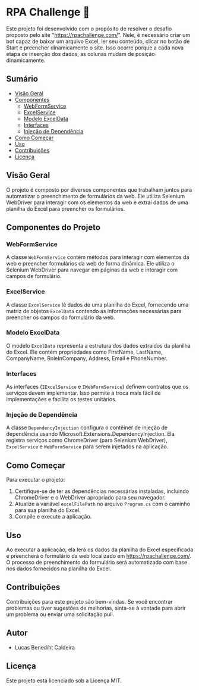 # RPA Challenge 🤖

Este projeto foi desenvolvido com o propósito de resolver o desafio proposto pelo site "https://rpachallenge.com/". Nele, é necessário criar um bot capaz de baixar um arquivo Excel, ler seu conteúdo, clicar no botão de Start e preencher dinamicamente o site. Isso ocorre porque a cada nova etapa de inserção dos dados, as colunas mudam de posição dinamicamente.

## Sumário

- [Visão Geral](#visão-geral)
- [Componentes](#componentes)
  - [WebFormService](#webformservice)
  - [ExcelService](#excelservice)
  - [Modelo ExcelData](#modelo-exceldata)
  - [Interfaces](#interfaces)
  - [Injeção de Dependência](#injeção-de-dependência)
- [Como Começar](#como-começar)
- [Uso](#uso)
- [Contribuições](#contribuições)
- [Licença](#licença)

## Visão Geral

O projeto é composto por diversos componentes que trabalham juntos para automatizar o preenchimento de formulários da web. Ele utiliza Selenium WebDriver para interagir com os elementos da web e extrai dados de uma planilha do Excel para preencher os formulários.

## Componentes do Projeto

### WebFormService

A classe `WebFormService` contém métodos para interagir com elementos da web e preencher formulários da web de forma dinâmica. Ele utiliza o Selenium WebDriver para navegar em páginas da web e interagir com campos de formulário.

### ExcelService

A classe `ExcelService` lê dados de uma planilha do Excel, fornecendo uma matriz de objetos `ExcelData` contendo as informações necessárias para preencher os campos do formulário da web.

### Modelo ExcelData

O modelo `ExcelData` representa a estrutura dos dados extraídos da planilha do Excel. Ele contém propriedades como FirstName, LastName, CompanyName, RoleInCompany, Address, Email e PhoneNumber.

### Interfaces

As interfaces (`IExcelService` e `IWebFormService`) definem contratos que os serviços devem implementar. Isso permite a troca mais fácil de implementações e facilita os testes unitários.

### Injeção de Dependência

A classe `DependencyInjection` configura o contêiner de injeção de dependência usando Microsoft.Extensions.DependencyInjection. Ela registra serviços como ChromeDriver (para Selenium WebDriver), `ExcelService` e `WebFormService` para serem injetados na aplicação.

## Como Começar

Para executar o projeto:

1. Certifique-se de ter as dependências necessárias instaladas, incluindo ChromeDriver e o WebDriver apropriado para seu navegador.
2. Atualize a variável `excelFilePath` no arquivo `Program.cs` com o caminho para sua planilha do Excel.
3. Compile e execute a aplicação.

## Uso

Ao executar a aplicação, ela lerá os dados da planilha do Excel especificada e preencherá o formulário da web localizado em https://rpachallenge.com/. O processo de preenchimento do formulário será automatizado com base nos dados fornecidos na planilha do Excel.

## Contribuições

Contribuições para este projeto são bem-vindas. Se você encontrar problemas ou tiver sugestões de melhorias, sinta-se à vontade para abrir um problema ou enviar uma solicitação pull.

## Autor
- Lucas Benediht Caldeira

## Licença

Este projeto está licenciado sob a Licença MIT.
